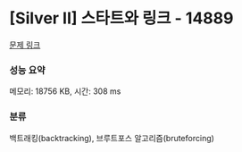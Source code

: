 # [Silver II] 스타트와 링크 - 14889 

[문제 링크](https://www.acmicpc.net/problem/14889) 

### 성능 요약

메모리: 18756 KB, 시간: 308 ms

### 분류

백트래킹(backtracking), 브루트포스 알고리즘(bruteforcing)


